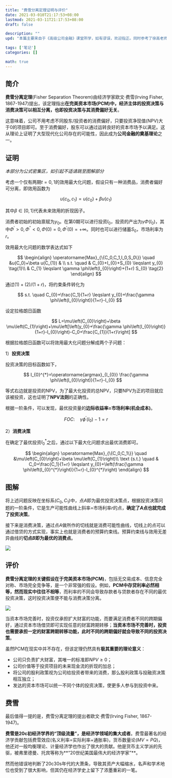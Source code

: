 ```yaml
---
title: "费雪分离定理证明与评价"
date: 2021-03-010T21:17:53+08:00
lastmod: 2021-03-11T21:17:53+08:00
draft: false

description: ""
upd: "本篇主要来自于《高级公司金融》课堂所学，如有谬误，欢迎指正。同时参考了徐高老师的《金融经济学二十五讲》，微信搜索公众号`PurePlay`，后台回复`金融经济学二十五讲`即可获取高清电子版。"

tags: ['笔记']
categories: []

math: true
---
```


## 简介

**费雪分离定理**(Fisher Separation Theorem)由经济学家欧文·费雪(Irving Fisher, 1867-1947)提出，该定理指出**在完美资本市场(PCM)中，经济主体的投资决策与消费决策可以相互分离，也即投资决策与其消费偏好无关**。

这意味着，公司不用考虑不同股东/投资者的消费偏好，只要投资净现值(NPV)大于0的项目即可。至于消费偏好，股东可以通过运转良好的资本市场予以满足。这从理论上证明了大型现代化公司存在的可能性，因此成为**公司金融的奠基理论**之一。

## 证明

*本部分为公式密集区，如引起不适请跳至图解部分*

考虑一个仅有两期$t=0, 1$的效用最大化问题，假设只有一种消费品，消费者偏好可分离，即效用函数为

$$
u(c_0, c_1) = u(c_0)+\beta u(c_1)
$$

其中$\beta \in [0,1]$代表未来效用的折现因子。

消费者初始的初始禀赋为$y_0$。在第0期可以进行投资$I_0$，投资的产出为$\gamma \Phi (I_0)$，其中$\Phi^\prime>0,\Phi^{\prime\prime}<0,\Phi(0)=0,\Phi^{\prime}(0) = +\infty$。同时也可以进行储蓄$S_0$，市场利率为$r$。

效用最大化问题的数学表达式如下

$$
\begin{align}
\operatorname{Max}_{\{C_0,C_1,I_0,S_0\}} \quad &u(C_0)+\beta u(C_{1}) & \\
s.t. \quad & C_{0}+I_{0}+S_{0} \leqslant y_{0} \tag{1}\\
& C_{1} \leqslant \gamma \phi\left(I_{0}\right)+(1+r) S_{0} \tag{2}
\end{align}
$$

通过$(1)+(2)/(1+r)$，将约束条件转化为

$$
s.t. \quad C_{0}+\frac{C_1}{1+r} \leqslant y_{0}+\frac{\gamma \phi\left(I_{0}\right)}{1+r}-I_{0}
$$

设定拉格朗日函数

$$
L=\mu\left(C_{0}\right)+\beta \mu\left(C_{1}\right)+\mu\left[\left(y_{0}+\frac{\gamma \phi\left(I_{0}\right)}{1+r}-I_{0}\right)-C_0+\frac{C_{1}}{1+r}\right]
$$

根据拉格朗日函数可以将效用最大化问题分解成两个子问题：

1）**投资决策**

投资决策的目标函数如下，

$$
I_{0}^{*}=\operatorname{argmax}_{I_{0}} \frac{\gamma \phi\left(I_{0}\right)}{1+r}-I_{0}
$$

等式右边就是投资的NPV，为了最大化投资的总NPV，只要NPV为正的项目就应该被投资，这也证明了**NPV法则**的正确性。

根据一阶条件，可以发现，最优投资量的**边际收益率=市场利率(机会成本)**。

$$
FOC: \quad \gamma \phi^{\prime}{\left(I_{0}\right)}-1=r
$$

2）**消费决策**

在确定了最优投资$I_{0}^{*}$之后，通过以下最大化问题求出最优消费即可。

$$
\begin{align}
\operatorname{Max}_{\{C_0,C_1\}} \quad &\mu\left(C_{0}\right)+\beta \mu\left(C_{1}\right)\\ 
\text {s.t.} \quad & C_0+\frac{C_1}{1+r} \leqslant y_{0}+\left(\frac{\gamma \phi\left(I_{0}^{*}\right)}{1+r}-I_{0}^{*}\right)
\end{align}
$$

## 图解

将上述问题反映在坐标系$(C_0,C_1)$中，点$A$即为最优投资决策点，根据投资决策问题的一阶条件，它是生产可能性曲线上斜率=市场利率$r$的点，**确定了$A$点也就完成了投资决策**。

接下来是消费决策，通过点$A$做所作的切线就是消费可能性曲线，切线上的点可以通过借贷的方式实现，事实上也就是消费者的预算约束线。预算约束线与效用无差异曲线的**切点$B$即为最优的消费点**。

![](https://upload-images.jianshu.io/upload_images/20447423-9401f34297e59060.png?imageMogr2/auto-orient/strip%7CimageView2/2/w/1240)

## 评价

**费雪分离定理的关键假设在于完美资本市场(PCM)**，包括无交易成本、信息完全对称、市场完全竞争等，是一个非常强的假设。例如，**PCM中存贷利率必然相等，然而现实中往往不相等**，而利率的不同会导致存款者与贷款者存在不同的最优投资决策，这时投资决策便不能与消费决策分离。

![](https://upload-images.jianshu.io/upload_images/20447423-4115657906c56f80.png?imageMogr2/auto-orient/strip|imageView2/2/w/1240)

当资本市场完善时，投资仅承担扩大财富的功能，而要满足消费者不同的跨期偏好，通过资本市场借贷即可实现任意的财富跨期转移；**当资本市场不完善时，投资也需要承担一定的财富跨期转移功能，此时不同的跨期偏好就会导致不同的投资决策**。

虽然PCM在现实中并不存在，但该定理仍然具有**极其重要的理论意义**：

- 公司只负责扩大财富，其唯一的标准即$NPV \geq 0$；
- 公司价值等于投资项目的未来现金流的折现的加总；
- 将公司的股利政策视为公司给投资者带来的消费，那么股利政策与投融资决策相互独立；
- 发达的资本市场可以统一不同个体的投资决策，使更多人参与到投资中来。

## 费雪

最后值得一提的是，费雪分离定理的提出者欧文·费雪(Irving Fisher, 1867-1947)。

**费雪是20c初经济学界的“顶级流量”，是经济学领域的集大成者**。费雪最著名的经济学贡献包括费雪效应(名义利率=实际利率+通胀率)，货币数量论($MV=PQ$)，他还对一般均衡理论、计量经济学也作出了很大的贡献。他是货币主义学派的先驱，被弗里德曼、托宾等称为**“20世纪美国最伟大的经济学家”**。

然而他错误地判断了20c30s年代的大萧条，导致其资产大幅缩水，名声和学术地位也受到了很大影响，但其仍在经济学史上留下了浓墨重彩的一笔。